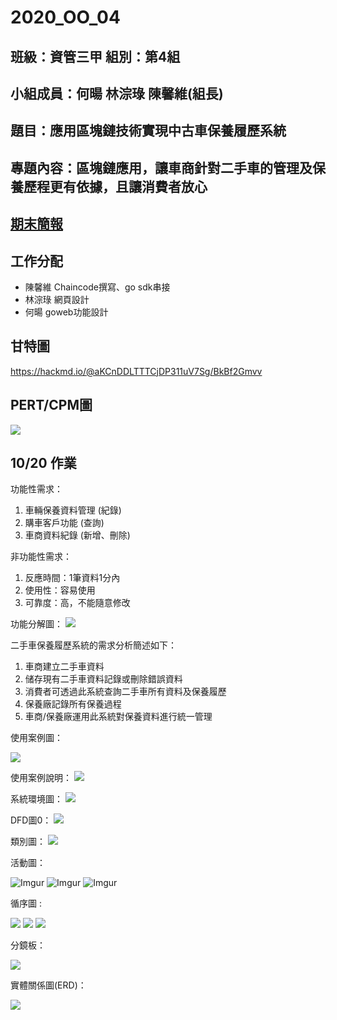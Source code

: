 # 2020_OO_04

## 班級：資管三甲  組別：第4組

## 小組成員：何暘 林淙琭 陳馨維(組長)

## 題目：應用區塊鏈技術實現中古車保養履歷系統

## 專題內容：區塊鏈應用，讓車商針對二手車的管理及保養歷程更有依據，且讓消費者放心

## [期末簡報](https://drive.google.com/file/d/1T8OELmajMUvxAlVNgdWOPkA44aQ975DR/view?usp=sharing)

## 工作分配
+ 陳馨維 Chaincode撰寫、go sdk串接
+ 林淙琭 網頁設計
+ 何暘 goweb功能設計

## 甘特圖

<https://hackmd.io/@aKCnDDLTTTCjDP311uV7Sg/BkBf2Gmvv>

## PERT/CPM圖
![](https://i.imgur.com/MCCJTYz.jpg)


## 10/20 作業

功能性需求：
1. 車輛保養資料管理 (紀錄)
2. 購車客戶功能 (查詢)
3. 車商資料紀錄 (新增、刪除)

非功能性需求：
1. 反應時間：1筆資料1分內
2. 使用性：容易使用
3. 可靠度：高，不能隨意修改
             
功能分解圖：
![](https://i.imgur.com/nfeXf3l.jpg)

二手車保養履歷系統的需求分析簡述如下：
1. 車商建立二手車資料
2. 储存現有二手車資料記錄或刪除錯誤資料
3. 消費者可透過此系統查詢二手車所有資料及保養履歷
4. 保養廠記錄所有保養過程
5. 車商/保養廠運用此系統對保養資料進行統一管理


使用案例圖：

![](https://i.imgur.com/b4ykFU1.jpg)

使用案例說明：
![](https://i.imgur.com/1h15MMB.jpg)


系統環境圖：
![](https://i.imgur.com/SWngkdr.jpg)


DFD圖0：
![](https://i.imgur.com/mglPRSb.jpg)

類別圖：
![](https://i.imgur.com/v4oX7dA.jpg)

活動圖：

![Imgur](https://i.imgur.com/fbDaeOe.jpg)
![Imgur](https://i.imgur.com/BH0sufH.jpg)
![Imgur](https://i.imgur.com/Plls6KS.jpg)

循序圖 :

![](https://i.imgur.com/ZfDB5AE.jpg)
![](https://i.imgur.com/yaJhRAA.jpg)
![](https://i.imgur.com/LPG0NEs.jpg)

分鏡板：

![](https://i.imgur.com/48F8ENY.jpg)

實體關係圖(ERD)：

![](https://i.imgur.com/IbtKeZw.jpg)

